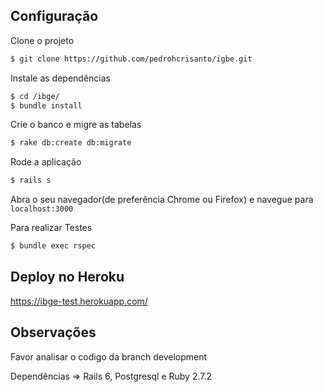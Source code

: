 ## Configuração

Clone o projeto

```sh
$ git clone https://github.com/pedrohcrisanto/igbe.git
```

Instale as dependências
```sh
$ cd /ibge/
$ bundle install
```

Crie o banco e migre as tabelas
```sh
$ rake db:create db:migrate 
```

Rode a aplicação
```sh
$ rails s
```

Abra o seu navegador(de preferência Chrome ou Firefox) e navegue para `localhost:3000`

Para realizar Testes
```sh
$ bundle exec rspec
```
## Deploy no Heroku

https://ibge-test.herokuapp.com/

## Observações

Favor analisar o codigo da branch development

Dependências => Rails 6, Postgresql e Ruby 2.7.2

